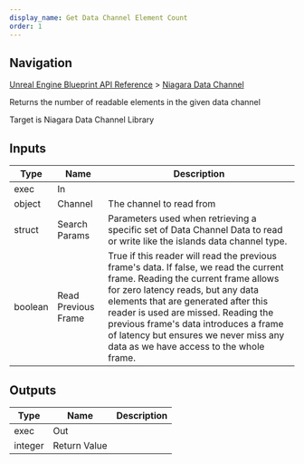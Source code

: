```yaml
---
display_name: Get Data Channel Element Count
order: 1
---
```

## Navigation

[Unreal Engine Blueprint API Reference](https://dev.epicgames.com/documentation/en-us/unreal-engine/BlueprintAPI) > [Niagara Data Channel](https://dev.epicgames.com/documentation/en-us/unreal-engine/BlueprintAPI/NiagaraDataChannel)

Returns the number of readable elements in the given data channel

Target is Niagara Data Channel Library

## Inputs

| Type | Name | Description |
| --- | --- | --- |
| exec | In |  |
| object | Channel | The channel to read from |
| struct | Search Params | Parameters used when retrieving a specific set of Data Channel Data to read or write like the islands data channel type. |
| boolean | Read Previous Frame | True if this reader will read the previous frame's data. If false, we read the current frame. Reading the current frame allows for zero latency reads, but any data elements that are generated after this reader is used are missed. Reading the previous frame's data introduces a frame of latency but ensures we never miss any data as we have access to the whole frame. |

## Outputs

| Type | Name | Description |
| --- | --- | --- |
| exec | Out |  |
| integer | Return Value |  |
